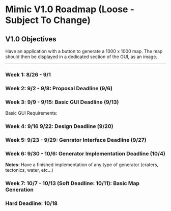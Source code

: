# Mimic V1.0 Roadmap (Loose - Subject To Change)

## V1.0 Objectives
Have an application with a button to generate a 1000 x 1000 map. The map should then be displayed in a dedicated section of the GUI, as an image.

---

### Week 1: 8/26 - 9/1

### Week 2: 9/2 - 9/8: Proposal Deadline (9/6)

### Week 3: 9/9 - 9/15: Basic GUI Deadline (9/13)
Basic GUI Requirements:


### Week 4: 9/16 9/22: Design Deadline (9/20)

### Week 5: 9/23 - 9/29: Genrator Interface Deadline (9/27)

### Week 6: 9/30 - 10/6: Generator Implementation Deadline (10/4)

**Notes:** Have a finished implementation of any type of generator (craters, tectonics, water, etc...)

### Week 7: 10/7 - 10/13 (Soft Deadline: 10/11): Basic Map Generation

### Hard Deadline: 10/18

